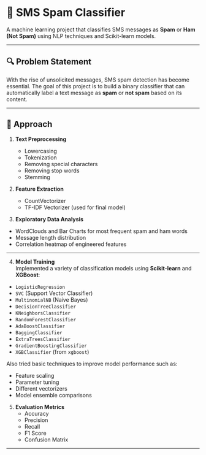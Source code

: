 # 📱 SMS Spam Classifier

A machine learning project that classifies SMS messages as **Spam** or **Ham (Not Spam)** using NLP techniques and Scikit-learn models.

---

## 🔍 Problem Statement

With the rise of unsolicited messages, SMS spam detection has become essential. The goal of this project is to build a binary classifier that can automatically label a text message as **spam** or **not spam** based on its content.

---

## 🧠 Approach

1. **Text Preprocessing**  
   - Lowercasing  
   - Tokenization  
   - Removing special characters  
   - Removing stop words  
   - Stemming

2. **Feature Extraction**  
   - CountVectorizer  
   - TF-IDF Vectorizer (used for final model)
  
3. **Exploratory Data Analysis**

- WordClouds and Bar Charts for most frequent spam and ham words
- Message length distribution
- Correlation heatmap of engineered features

---

4. **Model Training**  
 Implemented a variety of classification models using **Scikit-learn** and **XGBoost**:

- `LogisticRegression`
- `SVC` (Support Vector Classifier)
- `MultinomialNB` (Naive Bayes)
- `DecisionTreeClassifier`
- `KNeighborsClassifier`
- `RandomForestClassifier`
- `AdaBoostClassifier`
- `BaggingClassifier`
- `ExtraTreesClassifier`
- `GradientBoostingClassifier`
- `XGBClassifier` (from `xgboost`)

Also tried basic techniques to improve model performance such as:
- Feature scaling
- Parameter tuning
- Different vectorizers
- Model ensemble comparisons



5. **Evaluation Metrics**  
   - Accuracy  
   - Precision  
   - Recall  
   - F1 Score  
   - Confusion Matrix

---










